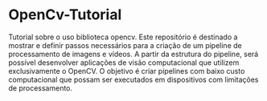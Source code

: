 # OpenCv-Tutorial
Tutorial sobre o uso biblioteca opencv.
Este repositório é destinado a mostrar e definir passos necessários para a criação de um pipeline de processamento de imagens e vídeos. A partir da estrutura do pipeline, será possível desenvolver aplicações de visão computacional que utilizem exclusivamente o OpenCV. O objetivo é criar pipelines com baixo custo computacional que possam ser executados em dispositivos com limitações de processamento. 
